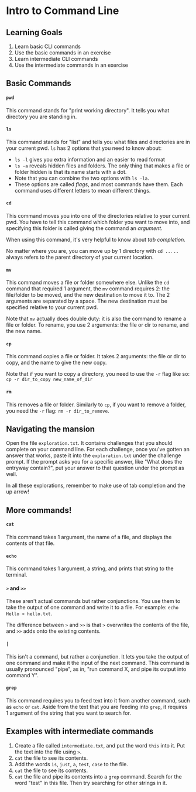 # Intro to Command Line

## Learning Goals
1. Learn basic CLI commands
1. Use the basic commands in an exercise
1. Learn intermediate CLI commands
1. Use the intermediate commands in an exercise

## Basic Commands
#### `pwd`
This command stands for "print working directory". It tells you what directory you are standing in.

#### `ls`
This command stands for "list" and tells you what files and directories are in your current pwd. `ls` has 2 options that you need to know about:
- `ls -l` gives you extra information and an easier to read format
- `ls -a` reveals hidden files and folders. The only thing that makes a file or folder hidden is that its name starts with a dot.
- Note that you can combine the two options with `ls -la`.
- These options are called _flags_, and most commands have them. Each command uses different letters to mean different things.

#### `cd`
This command moves you into one of the directories relative to your current pwd. You have to tell this command which folder you want to move into, and specifying this folder is called giving the command an _argument_.

When using this command, it's very helpful to know about _tab completion_.

No matter where you are, you can move up by 1 directory with `cd ..`. `..` always refers to the parent directory of your current location.

#### `mv`
This command moves a file or folder somewhere else. Unlike the `cd` command that required 1 argument, the `mv` command requires 2: the file/folder to be moved, and the new destination to move it to. The 2 arguments are separated by a space. The new destination must be specified relative to your current pwd.

Note that `mv` actually does double duty: it is also the command to rename a file or folder. To rename, you use 2 arguments: the file or dir to rename, and the new name.

#### `cp`
This command copies a file or folder. It takes 2 arguments: the file or dir to copy, and the name to give the new copy.

Note that if you want to copy a directory, you need to use the `-r` flag like so:
```cp -r dir_to_copy new_name_of_dir```

#### `rm`
This removes a file or folder. Similarly to `cp`, if you want to remove a folder, you need the `-r` flag:
```rm -r dir_to_remove```.

## Navigating the mansion
Open the file `exploration.txt`. It contains challenges that you should complete on your command line. For each challenge, once you've gotten an answer that works, paste it into the `exploration.txt` under the challenge prompt. If the prompt asks you for a specific answer, like "What does the entryway contain?", put your answer to that question under the prompt as well.

In all these explorations, remember to make use of tab completion and the up arrow!

## More commands!
#### `cat`
This command takes 1 argument, the name of a file, and displays the contents of that file.

#### `echo`
This command takes 1 argument, a string, and prints that string to the terminal.

#### `>` and `>>`
These aren't actual commands but rather conjunctions. You use them to take the output of one command and write it to a file. For example: `echo Hello > hello.txt`.

The difference between `>` and `>>` is that `>` overwrites the contents of the file, and `>>` adds onto the existing contents.

#### `|`
This isn't a command, but rather a conjunction. It lets you take the output of one command and make it the input of the next command. This command is usually pronounced "pipe", as in, "run command X, and pipe its output into command Y".

#### `grep`
This command requires you to feed text into it from another command, such as `echo` or `cat`. Aside from the text that you are feeding into `grep`, it requires 1 argument of the string that you want to search for.

## Examples with intermediate commands
1. Create a file called `intermediate.txt`, and put the word `this` into it. Put the text into the file using `>`.
1. `cat` the file to see its contents.
1. Add the words `is`, `just`, `a`, `test`, `case` to the file.
1. `cat` the file to see its contents.
1. `cat` the file and pipe its contents into a `grep` command. Search for the word "test" in this file. Then try searching for other strings in it.